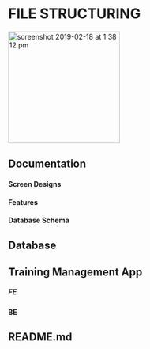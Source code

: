 # FILE STRUCTURING

<img width="226" alt="screenshot 2019-02-18 at 1 38 12 pm" src="https://user-images.githubusercontent.com/23062495/52943912-32aebe80-3394-11e9-9360-684249cb4c8a.png">

## Documentation

#### Screen Designs
#### Features
#### Database Schema
## Database
## Training Management App
##### FE
#### BE
## README.md
